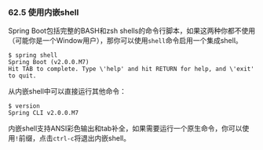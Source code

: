 ### 62.5 使用内嵌shell
Spring Boot包括完整的BASH和zsh shells的命令行脚本，如果这两种你都不使用（可能你是一个Window用户），那你可以使用`shell`命令启用一个集成shell。
```shell
$ spring shell
Spring Boot (v2.0.0.M7)
Hit TAB to complete. Type \'help' and hit RETURN for help, and \'exit' to quit.
```
从内嵌shell中可以直接运行其他命令：
```shell
$ version
Spring CLI v2.0.0.M7
```
内嵌shell支持ANSI彩色输出和tab补全，如果需要运行一个原生命令，你可以使用`!`前缀，点击`ctrl-c`将退出内嵌shell。
